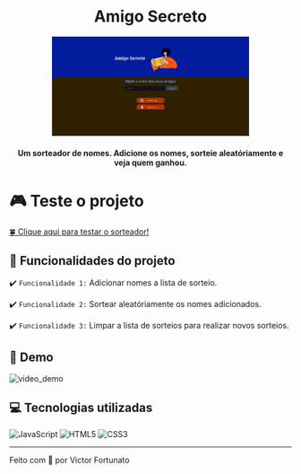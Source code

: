 <h1 align="center"> Amigo Secreto </h1>

<p align="center">
<img 
    src="./assets/game_screen.png"
    width=70%
/>
</p>


<h4 align="center"> Um sorteador de nomes. Adicione os nomes, sorteie aleatóriamente e veja quem ganhou. </h3>

# 🎮 Teste o projeto

<a href="https://vgabriel07.github.io/challenge-amigo-secreto_pt/" title="Jogue agora"> 🍀 Clique aqui para testar o sorteador!</a>

## :hammer: Funcionalidades do projeto
:heavy_check_mark: `Funcionalidade 1:` Adicionar nomes a lista de sorteio.

:heavy_check_mark: `Funcionalidade 2:` Sortear aleatóriamente os nomes adicionados.

:heavy_check_mark: `Funcionalidade 3:` Limpar a lista de sorteios para realizar novos sorteios.

## :robot: Demo

![video_demo](https://github.com/user-attachments/assets/b83411ae-9ebf-489a-9488-6960d0d0718d)




## 💻 Tecnologias utilizadas

![JavaScript](https://img.shields.io/badge/javascript-%23323330.svg?style=for-the-badge&logo=javascript&logoColor=%23F7DF1E)
![HTML5](https://img.shields.io/badge/html5-%23E34F26.svg?style=for-the-badge&logo=html5&logoColor=white)
![CSS3](https://img.shields.io/badge/css3-%231572B6.svg?style=for-the-badge&logo=css3&logoColor=white)

---

Feito com 💙 por Victor Fortunato

